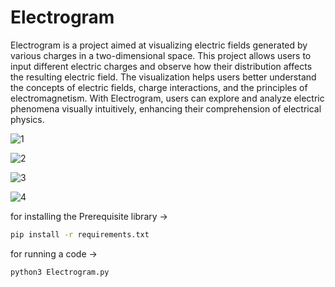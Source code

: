 # Electrogram

Electrogram is a project aimed at visualizing electric fields generated by various charges in a two-dimensional space. This project allows users to input different electric charges and observe how their distribution affects the resulting electric field. The visualization helps users better understand the concepts of electric fields, charge interactions, and the principles of electromagnetism. With Electrogram, users can explore and analyze electric phenomena visually intuitively, enhancing their comprehension of electrical physics.

![1](https://github.com/soltanali0/Electrogram/assets/87374678/f246878b-2c1b-4c37-97b3-b838a02886e7)


![2](https://github.com/soltanali0/Electrogram/assets/87374678/900eb831-7a5f-4076-9582-92f0c774dc03)


![3](https://github.com/soltanali0/Electrogram/assets/87374678/f10f1ae6-a7fe-4021-b26d-726bafa4e40b)



![4](https://github.com/soltanali0/Electrogram/assets/87374678/4164573c-66b9-45be-afe3-fecb09a784e1)


for installing the Prerequisite library  ->

```cmd
pip install -r requirements.txt
```

for running a code ->

```cmd
python3 Electrogram.py 
```
